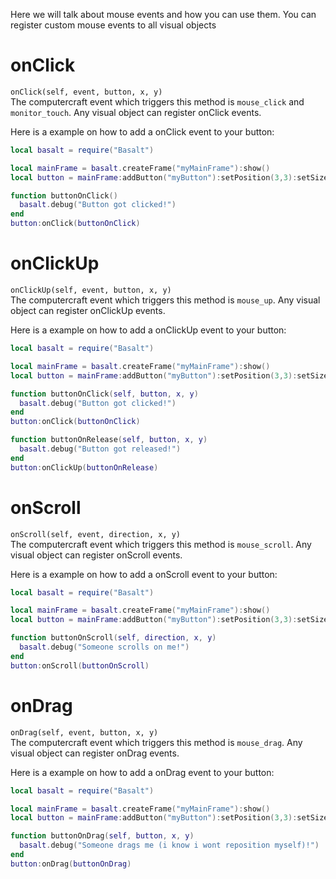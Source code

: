 Here we will talk about mouse events and how you can use them. You can register custom mouse events to all visual objects

# onClick
`onClick(self, event, button, x, y)`<br>
The computercraft event which triggers this method is `mouse_click` and `monitor_touch`.
Any visual object can register onClick events.

Here is a example on how to add a onClick event to your button:

```lua
local basalt = require("Basalt")

local mainFrame = basalt.createFrame("myMainFrame"):show()
local button = mainFrame:addButton("myButton"):setPosition(3,3):setSize(12,3):setText("Click"):show()

function buttonOnClick()
  basalt.debug("Button got clicked!")
end
button:onClick(buttonOnClick)
```

# onClickUp
`onClickUp(self, event, button, x, y)`<br>
The computercraft event which triggers this method is `mouse_up`.
Any visual object can register onClickUp events.

Here is a example on how to add a onClickUp event to your button:

```lua
local basalt = require("Basalt")

local mainFrame = basalt.createFrame("myMainFrame"):show()
local button = mainFrame:addButton("myButton"):setPosition(3,3):setSize(12,3):setText("Click"):show()

function buttonOnClick(self, button, x, y)
  basalt.debug("Button got clicked!")
end
button:onClick(buttonOnClick)

function buttonOnRelease(self, button, x, y)
  basalt.debug("Button got released!")
end
button:onClickUp(buttonOnRelease)
```

# onScroll
`onScroll(self, event, direction, x, y)`<br>
The computercraft event which triggers this method is `mouse_scroll`.
Any visual object can register onScroll events.

Here is a example on how to add a onScroll event to your button:

```lua
local basalt = require("Basalt")

local mainFrame = basalt.createFrame("myMainFrame"):show()
local button = mainFrame:addButton("myButton"):setPosition(3,3):setSize(12,3):setText("Click"):show()

function buttonOnScroll(self, direction, x, y)
  basalt.debug("Someone scrolls on me!")
end
button:onScroll(buttonOnScroll)
```

# onDrag
`onDrag(self, event, button, x, y)`<br>
The computercraft event which triggers this method is `mouse_drag`.
Any visual object can register onDrag events.

Here is a example on how to add a onDrag event to your button:

```lua
local basalt = require("Basalt")

local mainFrame = basalt.createFrame("myMainFrame"):show()
local button = mainFrame:addButton("myButton"):setPosition(3,3):setSize(12,3):setText("Click"):show()

function buttonOnDrag(self, button, x, y)
  basalt.debug("Someone drags me (i know i wont reposition myself)!")
end
button:onDrag(buttonOnDrag)
```
